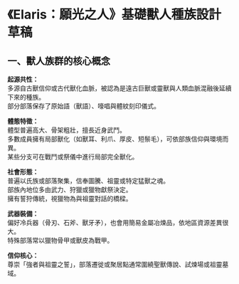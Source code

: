 
# 《Elaris：願光之人》基礎獸人種族設計草稿

## 一、獸人族群的核心概念

**起源共性：**  
多源自古獸信仰或古代獸化血脈，被認為是遠古巨獸或靈獸與人類血脈混融後延續下來的種族。  
部分部落保存了原始語（獸語）、嚎唱與體紋刻印儀式。

**體態特徵：**  
體型普遍高大、骨架粗壯，擅長近身武鬥。  
多數成員擁有局部獸化（如獸耳、利爪、厚皮、短鬃毛），可依部族信仰與環境而異。  
某些分支可在戰鬥或祭儀中進行局部完全獸化。

**社會形態：**  
普遍以氏族或部落聚集，信奉圖騰、祖靈或特定猛獸之魂。  
部族內地位多由武力、狩獵或獵物獻祭決定。  
擁有誓狩傳統，視獵物為與祖靈對話的橋樑。

**武器裝備：**  
偏好冷兵器（骨刃、石斧、獸牙矛），也會用簡易金屬冶煉品，依地區資源差異很大。  
特殊部落常以獵物骨甲或獸皮為戰甲。

**信仰核心：**  
尊崇「強者與祖靈之誓」，部落遷徙或聚居點通常圍繞聖獸傳說、試煉場或祖靈墓域。

